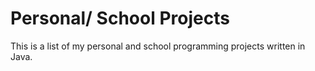 # Personal/ School Projects
This is a list of my personal and school programming projects written in Java.

